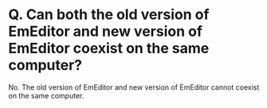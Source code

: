# Q. Can both the old version of EmEditor and new version of EmEditor coexist on the same computer?

No. The old version of EmEditor and new version of EmEditor cannot coexist on the same computer.
